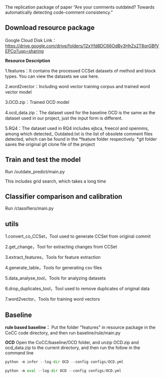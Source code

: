 The replication package of paper “Are your comments outdated? Towards automatically detecting code-comment consistency.”

## Download resource package
Google Cloud Disk Link：https://drive.google.com/drive/folders/12xYfd8DC66OdBy3HhZs2T8qrGBfVEPCo?usp=sharing

**Resource Description**

1.features：It contains the processed CCSet datasets of method and block types. You can view the datasets we use here.

2.word2vector：Including word vector training corpus and trained word vector model

3.OCD.zip：Trained OCD model

4.ocd_data.zip：The dataset used for the baseline OCD is the same as the dataset used in our project, just the input form is different.

5.RQ4：The dataset used in RQ4 includes ejbca, freecol and opennms, among which detected_ Outdated.txt is the list of obsolete comment files detected, which can be found in the *feature folder respectively.  *git folder saves the original git clone file of the project
## Train and test the model
Run /outdate_predict/main.py

This includes grid search, which takes a long time
## Classifier comparison and calibration
Run /classifiers/main.py
## utils
1.convert_co_CCSet，Tool used to generate CCSet from original commit

2.get_change，Tool for extracting changes from CCSet

3.extract_features，Tools for feature extraction

4.generate_table，Tools for generating csv files

5.data_analyse_tool，Tools for analyzing datasets

6.drop_duplicates_tool，Tool used to remove duplicates of original data

7.word2vector，Tools for training word vectors
## Baseline
**rule based baseline：**
Put the folder "features" in resource package in the CoCC code directory, and then run baseline/rule/main.py

**OCD**
Open the CoCC/baseline/OCD folder, and unzip OCD.zip and ocd_data.zip to the current directory, and then run the follow in the command line
```python
python -m infer --log-dir OCD --config configs/OCD.yml

python -m eval --log-dir OCD --config configs/OCD.yml
```
